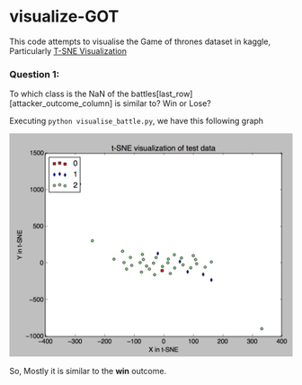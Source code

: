 # visualize-GOT
This code attempts to visualise the Game of thrones dataset in kaggle, Particularly [T-SNE Visualization](https://indico.io/blog/visualizing-with-t-sne/)

### Question 1: 
To which class is the NaN of the battles[last\_row][attacker\_outcome_column] is similar to? Win or Lose?

Executing `python visualise_battle.py`, we have this following graph 

![attacker](attacker.png)

So, Mostly it is similar to the **win** outcome.